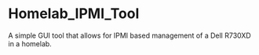# Homelab_IPMI_Tool
A simple GUI tool that allows for IPMI based management of a Dell R730XD in a homelab. 
